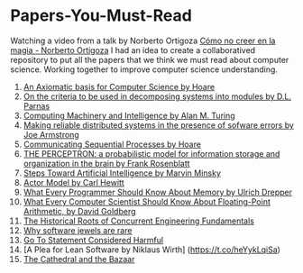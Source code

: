 # Papers-You-Must-Read

Watching a video from a talk by Norberto Ortigoza [Cómo no creer en la magia - Norberto Ortigoza](https://www.youtube.com/watch?v=6-gvJgjgfeA&list=PLnLzwYW6HOC6OSE6CpMAf_VoqTdl_ovP3&index=4)
I had an idea to create a collaboratived repository to put all the papers that we think we must read about computer science. Working together to improve computer science understanding.

1. [An Axiomatic basis for Computer Science by Hoare](http://www.cs.cmu.edu/~crary/819-f09/Hoare69.pdf) 
2. [On the criteria to be used in decomposing systems into modules by D.L. Parnas](https://www.win.tue.nl/~wstomv/edu/2ip30/references/criteria_for_modularization.pdf)
3. [Computing Machinery and Intelligence by Alan M. Turing](https://www.csee.umbc.edu/courses/471/papers/turing.pdf)
4. [Making reliable distributed systems in the presence of sofware errors by Joe Armstrong](http://erlang.org/download/armstrong_thesis_2003.pdf)
5. [Communicating Sequential Processes by Hoare](https://www.cs.cmu.edu/~crary/819-f09/Hoare78.pdf)
6. [THE PERCEPTRON: a probabilistic model for information storage and organization in the brain by Frank Rosenblatt](http://citeseerx.ist.psu.edu/viewdoc/download?doi=10.1.1.335.3398&rep=rep1&type=pdf)
7. [Steps Toward Artificial Intelligence by Marvin Minsky](https://courses.csail.mit.edu/6.803/pdf/steps.pdf)
8. [Actor Model by Carl Hewitt](https://arxiv.org/vc/arxiv/papers/1008/1008.1459v8.pdf)
9. [What Every Programmer Should Know About Memory by Ulrich Drepper ](https://people.freebsd.org/~lstewart/articles/cpumemory.pdf)
10. [What Every Computer Scientist Should Know About Floating-Point Arithmetic, by David Goldberg](https://www.itu.dk/~sestoft/bachelor/IEEE754_article.pdf)
11. [The Historical Roots of Concurrent
Engineering Fundamentals](https://ieeexplore.ieee.org/stamp/stamp.jsp?tp=&arnumber=552809)
12. [Why software jewels are rare](https://www.researchgate.net/publication/2954521_Why_software_jewels_are_rare)
13. [Go To Statement Considered Harmful](
https://t.co/jAd1iSmhQk)
14. [A Plea for Lean Software by Niklaus Wirth]
(https://t.co/heYykLqiSa)
15. [The Cathedral and the Bazaar](https://manybooks.net/titles/raymondericother05cathedralandbazaar.html) 


 
